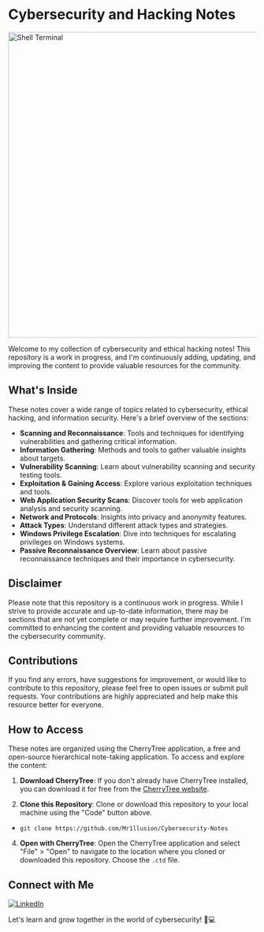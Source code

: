 # Cybersecurity and Hacking Notes
<img src="https://github.com/Mr1llusion/Cybersecurity-Notes/assets/144902381/9df9c538-f83f-47af-ba70-21f699fd7b68" alt="Shell Terminal" height="620"/>

Welcome to my collection of cybersecurity and ethical hacking notes! This repository is a work in progress, and I'm continuously adding, updating, and improving the content to provide valuable resources for the community.

## What's Inside

These notes cover a wide range of topics related to cybersecurity, ethical hacking, and information security. Here's a brief overview of the sections:

- **Scanning and Reconnaissance**: Tools and techniques for identifying vulnerabilities and gathering critical information.
- **Information Gathering**: Methods and tools to gather valuable insights about targets.
- **Vulnerability Scanning**: Learn about vulnerability scanning and security testing tools.
- **Exploitation & Gaining Access**: Explore various exploitation techniques and tools.
- **Web Application Security Scans**: Discover tools for web application analysis and security scanning.
- **Network and Protocols**: Insights into privacy and anonymity features.
- **Attack Types**: Understand different attack types and strategies.
- **Windows Privilege Escalation**: Dive into techniques for escalating privileges on Windows systems.
- **Passive Reconnaissance Overview**: Learn about passive reconnaissance techniques and their importance in cybersecurity.

  
## Disclaimer

Please note that this repository is a continuous work in progress. While I strive to provide accurate and up-to-date information, there may be sections that are not yet complete or may require further improvement. I'm committed to enhancing the content and providing valuable resources to the cybersecurity community.

## Contributions

If you find any errors, have suggestions for improvement, or would like to contribute to this repository, please feel free to open issues or submit pull requests. Your contributions are highly appreciated and help make this resource better for everyone.


## How to Access

These notes are organized using the CherryTree application, a free and open-source hierarchical note-taking application. To access and explore the content:

1. **Download CherryTree**: If you don't already have CherryTree installed, you can download it for free from the [CherryTree website](https://www.giuspen.com/cherrytree/).

2. **Clone this Repository**: Clone or download this repository to your local machine using the "Code" button above.
- `git clone https://github.com/Mr1llusion/Cybersecurity-Notes`

4. **Open with CherryTree**: Open the CherryTree application and select "File" > "Open" to navigate to the location where you cloned or downloaded this repository. Choose the `.ctd` file.

## Connect with Me

<a href="https://www.linkedin.com/in/david-saransev-103214245/" rel="nofollow"><img src="https://camo.githubusercontent.com/6e6f6848e97889deea2787cef6b145fbf444956ff08df59cc05a0783c7580c0a/68747470733a2f2f696d672e69636f6e73382e636f6d2f627562626c65732f3130302f3030303030302f6c696e6b6564696e2e706e67" title="LinkedIn" data-canonical-src="https://img.icons8.com/bubbles/100/000000/linkedin.png" style="max-width: 100%;"></a>

Let's learn and grow together in the world of cybersecurity! 🚀💻
